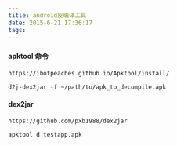 ```yaml
---
title: android反编译工具
date: 2015-6-21 17:36:17
tags:
---
```

#### apktool 命令

```
https://ibotpeaches.github.io/Apktool/install/

d2j-dex2jar -f ~/path/to/apk_to_decompile.apk
```


#### dex2jar

```
https://github.com/pxb1988/dex2jar

apktool d testapp.apk
```